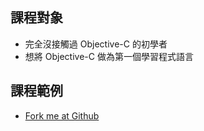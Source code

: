 ## 課程對象

- 完全沒接觸過 Objective-C 的初學者
- 想將 Objective-C 做為第一個學習程式語言

## 課程範例
- [Fork me at Github](https://github.com/moko365/objective-c-overview)
